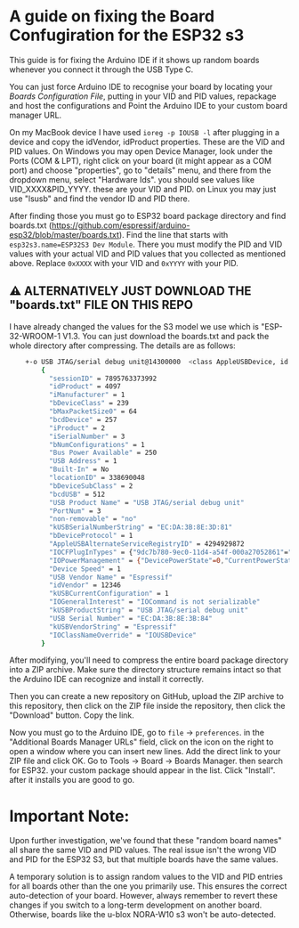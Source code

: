 # A guide on fixing the Board Confugiration for the ESP32 s3
This guide is for fixing the Arduino IDE if it shows up random boards whenever you connect it through the USB Type C.

You can just force Arduino IDE to recognise your board by locating your *Boards Configuration File*, putting in your VID and PID values, repackage and host the configurations and Point the Arduino IDE to your custom board manager URL.

On my MacBook device I have used `ioreg -p IOUSB -l` after plugging in a device and copy the idVendor, idProduct properties. These are the VID and PID values. On Windows you may open Device Manager, look under the Ports (COM & LPT), right click on your board (it might appear as a COM port) and choose "properties", go to "details" menu, and there from the dropdown menu, select "Hardware Ids". you should see values like VID_XXXX&PID_YYYY. these are your VID and PID. on Linux you may just use "lsusb" and find the vendor ID and PID there.

After finding those you must go to ESP32 board package directory and find boards.txt (https://github.com/espressif/arduino-esp32/blob/master/boards.txt). Find the line that starts with `esp32s3.name=ESP32S3 Dev Module`. There you must modify the PID and VID values with your actual VID and PID values that you collected as mentioned above. Replace `0xXXXX` with your VID and `0xYYYY` with your PID.

## ⚠️ ALTERNATIVELY JUST DOWNLOAD THE "boards.txt" FILE ON THIS REPO
I have already changed the values for the S3 model we use which is "ESP-32-WROOM-1 V1.3. You can just download the boards.txt and pack the whole directory after compressing. The details are as follows:

```bash
    +-o USB JTAG/serial debug unit@14300000  <class AppleUSBDevice, id 0x1000011e6, registered, matched, active, busy 0 (2 ms), retain 16>
        {
          "sessionID" = 7895763373992
          "idProduct" = 4097
          "iManufacturer" = 1
          "bDeviceClass" = 239
          "bMaxPacketSize0" = 64
          "bcdDevice" = 257
          "iProduct" = 2
          "iSerialNumber" = 3
          "bNumConfigurations" = 1
          "Bus Power Available" = 250
          "USB Address" = 1
          "Built-In" = No
          "locationID" = 338690048
          "bDeviceSubClass" = 2
          "bcdUSB" = 512
          "USB Product Name" = "USB JTAG/serial debug unit"
          "PortNum" = 3
          "non-removable" = "no"
          "kUSBSerialNumberString" = "EC:DA:3B:8E:3D:81"
          "bDeviceProtocol" = 1
          "AppleUSBAlternateServiceRegistryID" = 4294929872
          "IOCFPlugInTypes" = {"9dc7b780-9ec0-11d4-a54f-000a27052861"="IOUSBHostFamily.kext/Contents/PlugIns/IOUSBLib.bundle"}
          "IOPowerManagement" = {"DevicePowerState"=0,"CurrentPowerState"=3,"CapabilityFlags"=65536,"MaxPowerState"=4,"DriverPowerState"=3}
          "Device Speed" = 1
          "USB Vendor Name" = "Espressif"
          "idVendor" = 12346
          "kUSBCurrentConfiguration" = 1
          "IOGeneralInterest" = "IOCommand is not serializable"
          "kUSBProductString" = "USB JTAG/serial debug unit"
          "USB Serial Number" = "EC:DA:3B:8E:3B:84"
          "kUSBVendorString" = "Espressif"
          "IOClassNameOverride" = "IOUSBDevice"
        }
```

After modifying, you'll need to compress the entire board package directory into a ZIP archive. Make sure the directory structure remains intact so that the Arduino IDE can recognize and install it correctly.

Then you can create a new repository on GitHub, upload the ZIP archive to this repository, then click on the ZIP file inside the repository, then click the "Download" button. Copy the link.

Now you must go to the Arduino IDE, go to `file` -> `preferences`. in the "Additional Boards Manager URLs" field, click on the icon on the right to open a window where you can insert new lines. Add the direct link to your ZIP file and click OK. Go to Tools -> Board -> Boards Manager. then search for ESP32. your custom package should appear in the list. Click "Install". after it installs you are good to go.


# Important Note:
Upon further investigation, we've found that these "random board names" all share the same VID and PID values. The real issue isn't the wrong VID and PID for the ESP32 S3, but that multiple boards have the same values.

A temporary solution is to assign random values to the VID and PID entries for all boards other than the one you primarily use. This ensures the correct auto-detection of your board. However, always remember to revert these changes if you switch to a long-term development on another board. Otherwise, boards like the u-blox NORA-W10 s3 won't be auto-detected.
